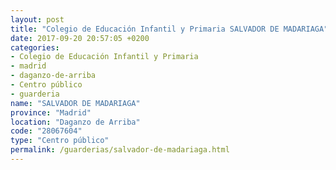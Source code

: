 ```yaml
---
layout: post
title: "Colegio de Educación Infantil y Primaria SALVADOR DE MADARIAGA"
date: 2017-09-20 20:57:05 +0200
categories:
- Colegio de Educación Infantil y Primaria
- madrid
- daganzo-de-arriba
- Centro público
- guarderia
name: "SALVADOR DE MADARIAGA"
province: "Madrid"
location: "Daganzo de Arriba"
code: "28067604"
type: "Centro público"
permalink: /guarderias/salvador-de-madariaga.html
---
```

